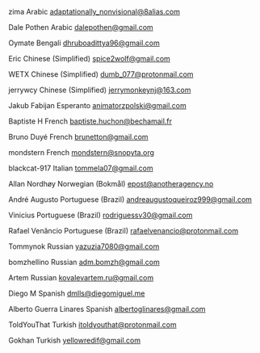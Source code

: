 zima
Arabic
adaptationally_nonvisional@8alias.com

Dale Pothen
Arabic
dalepothen@gmail.com

Oymate
Bengali
dhruboadittya96@gmail.com

Eric
Chinese (Simplified)
spice2wolf@gmail.com

WETX
Chinese (Simplified)
dumb_077@protonmail.com

jerrywcy
Chinese (Simplified)
jerrymonkeynj@163.com

Jakub Fabijan
Esperanto
animatorzpolski@gmail.com

Baptiste H
French
baptiste.huchon@bechamail.fr

Bruno Duyé
French
brunetton@gmail.com

mondstern
French
mondstern@snopyta.org

blackcat-917
Italian
tommela07@gmail.com

Allan Nordhøy
Norwegian (Bokmål)
epost@anotheragency.no

André Augusto
Portuguese (Brazil)
andreaugustoqueiroz999@gmail.com

Vinicius
Portuguese (Brazil)
rodriguessv30@gmail.com

Rafael Venâncio
Portuguese (Brazil)
rafaelvenancio@protonmail.com

Tommynok
Russian
yazuzia7080@gmail.com

bomzhellino
Russian
adm.bomzh@gmail.com

Artem
Russian
kovalevartem.ru@gmail.com

Diego M
Spanish
dmlls@diegomiguel.me

Alberto Guerra Linares
Spanish
albertoglinares@gmail.com

ToldYouThat
Turkish
itoldyouthat@protonmail.com

Gokhan
Turkish
yellowredif@gmail.com